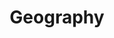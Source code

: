---
title: Geography
cascade:
    params:
        categories: geography
        layout: 'geography'
    target:
        kind: page
---
